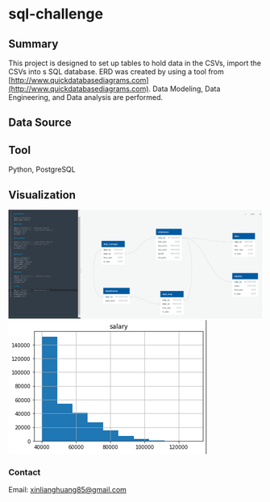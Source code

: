 # sql-challenge
## Summary ##
This project is designed to set up tables to hold data in the CSVs, import the CSVs into s SQL database. ERD was created by using a tool from [http://www.quickdatabasediagrams.com](http://www.quickdatabasediagrams.com). Data Modeling, Data Engineering, and Data analysis are performed.
## Data Source ##

## Tool ##
Python, PostgreSQL
## Visualization ##
![ERD](EmployeeSQL/ERD.PNG)<br>
![Salary](Images/salary.PNG)<br>
### Contact
Email: xinlianghuang85@gmail.com
